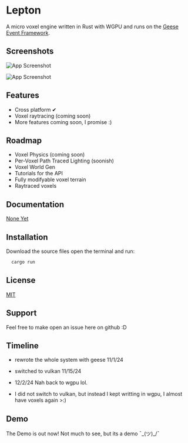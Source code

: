 
# Lepton

A micro voxel engine written in Rust with WGPU and runs on the [Geese Event Framework](https://github.com/DouglasDwyer/geese).

## Screenshots

![App Screenshot](https://github.com/MountainLabsYT/Quark/blob/main/Screenshot%202024-09-14%20120502.png)

![App Screenshot](https://github.com/user-attachments/assets/c019a9d6-795e-4cc2-a181-81d4e9a6526f)

## Features

- Cross platform ✔
- Voxel raytracing (coming soon)
- More features coming soon, I promise :)


## Roadmap

- Voxel Physics (coming soon)
- Per-Voxel Path Traced Lighting (soonish)
- Voxel World Gen 
- Tutorials for the API
- Fully modifyable voxel terrain
- Raytraced voxels

## Documentation

[None Yet](https://Cool_url.com)


## Installation

Download the source files open the terminal and run:

```bash
  cargo run
```
    
## License

[MIT](https://choosealicense.com/licenses/mit/)


## Support

Feel free to make open an issue here on github :D



## Timeline

- rewrote the whole system with geese 11/1/24

- switched to vulkan 11/15/24

- 12/2/24 Nah back to wgpu lol.

- I did not switch to vulkan, but instead I kept writting in wgpu, I almost have voxels again >:)



## Demo

The Demo is out now! Not much to see, but its a demo ¯\_(ツ)_/¯

